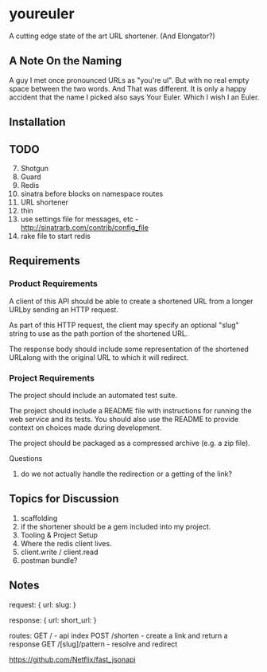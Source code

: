 # youreuler

A cutting edge state of the art URL shortener.  (And Elongator?)

## A Note On the Naming

A guy I met once pronounced URLs as "you're ul".  But with no real empty space between the two words.  And That was different.  It is only a happy accident that the name I picked also says Your Euler.  Which I wish I an Euler.

## Installation

## TODO

7. Shotgun
8. Guard
9. Redis
2. sinatra before blocks on namespace routes
10. URL shortener
11. thin
12. use settings file for messages, etc - http://sinatrarb.com/contrib/config_file
13. rake file to start redis


## Requirements

### Product Requirements

A client of this API should be able to create a shortened URL from a longer URLby sending an HTTP request.

As part of this HTTP request, the client may specify an optional "slug" string to use as the path portion of the shortened URL.

The response body should include some representation of the shortened URLalong with the original URL to which it will redirect.

### Project Requirements

The project should include an automated test suite.

The project should include a README file with instructions for running the web service and its tests. You should also use the README to provide context on choices made during development.

The project should be packaged as a compressed archive (e.g. a zip file).

Questions
1. do we not actually handle the redirection or a getting of the link?

## Topics for Discussion
1. scaffolding
2. if the shortener should be a gem included into my project.
3. Tooling & Project Setup
4. Where the redis client lives.
5. client.write / client.read
6. postman bundle?

## Notes

request:
{
  url:
  slug:
}

response:
{
  url:
  short_url:
}

routes:
GET / - api index
POST /shorten - create a link and return a response
GET /[slug]/pattern - resolve and redirect

https://github.com/Netflix/fast_jsonapi